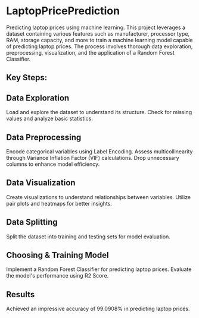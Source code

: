 # LaptopPricePrediction
Predicting laptop prices using machine learning. This project leverages a dataset containing various features such as manufacturer, processor type, RAM, storage capacity, and more to train a machine learning model capable of predicting laptop prices. The process involves thorough data exploration, preprocessing, visualization, and the application of a Random Forest Classifier.

## Key Steps:
## Data Exploration
Load and explore the dataset to understand its structure.
Check for missing values and analyze basic statistics.
## Data Preprocessing
Encode categorical variables using Label Encoding.
Assess multicollinearity through Variance Inflation Factor (VIF) calculations.
Drop unnecessary columns to enhance model efficiency.
## Data Visualization
Create visualizations to understand relationships between variables.
Utilize pair plots and heatmaps for better insights.
## Data Splitting
Split the dataset into training and testing sets for model evaluation.
## Choosing & Training Model
Implement a Random Forest Classifier for predicting laptop prices.
Evaluate the model's performance using R2 Score.
## Results
Achieved an impressive accuracy of 99.0908% in predicting laptop prices.

